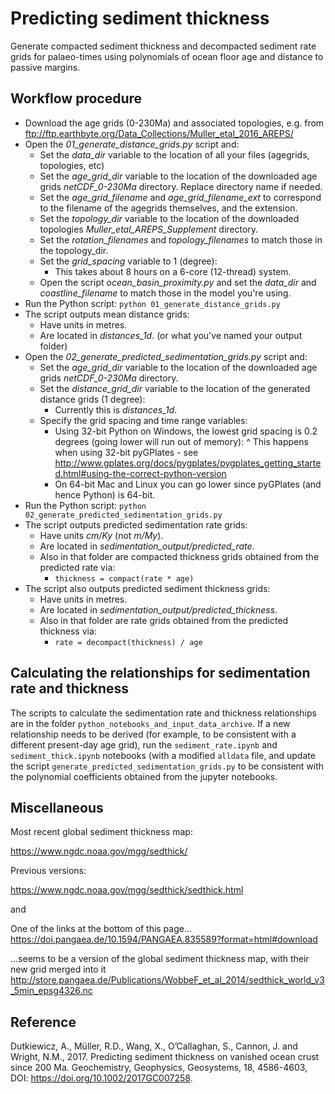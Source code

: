 # Predicting sediment thickness

Generate compacted sediment thickness and decompacted sediment rate grids for palaeo-times using polynomials of ocean floor age and distance to passive margins.

## Workflow procedure

- Download the age grids (0-230Ma) and associated topologies, e.g. from ftp://ftp.earthbyte.org/Data_Collections/Muller_etal_2016_AREPS/
- Open the *01_generate_distance_grids.py* script and:
    + Set the *data_dir* variable to the location of all your files (agegrids, topologies, etc)
    + Set the *age_grid_dir* variable to the location of the downloaded age grids *netCDF_0-230Ma* directory. Replace directory name if needed.
    + Set the *age_grid_filename* and *age_grid_filename_ext* to correspond to the filename of the agegrids themselves, and the extension.
    + Set the *topology_dir* variable to the location of the downloaded topologies *Muller_etal_AREPS_Supplement* directory.
    + Set the *rotation_filenames* and *topology_filenames* to match those in the topology_dir.
    + Set the *grid_spacing* variable to 1 (degree):
         * This takes about 8 hours on a 6-core (12-thread) system.
    + Open the script *ocean_basin_proximity.py* and set the *data_dir* and *coastline_filename* to match those in the model you're using.
- Run the Python script:
      `python 01_generate_distance_grids.py`
- The script outputs mean distance grids:
    + Have units in metres.
    + Are located in *distances_1d*. (or what you've named your output folder)
- Open the *02_generate_predicted_sedimentation_grids.py* script and:
    + Set the *age_grid_dir* variable to the location of the downloaded age grids *netCDF_0-230Ma* directory.
    + Set the *distance_grid_dir* variable to the location of the generated distance grids (1 degree):
        * Currently this is *distances_1d*.
    + Specify the grid spacing and time range variables:
        * Using 32-bit Python on Windows, the lowest grid spacing is 0.2 degrees (going lower will run out of memory):
          ^ This happens when using 32-bit pyGPlates - see http://www.gplates.org/docs/pygplates/pygplates_getting_started.html#using-the-correct-python-version
        * On 64-bit Mac and Linux you can go lower since pyGPlates (and hence Python) is 64-bit.
- Run the Python script:
    `python 02_generate_predicted_sedimentation_grids.py`
- The script outputs predicted sedimentation rate grids:
    + Have units *cm/Ky* (not *m/My*).
    + Are located in *sedimentation_output/predicted_rate*.
    + Also in that folder are compacted thickness grids obtained from the predicted rate via:
        * `thickness = compact(rate * age)`
- The script also outputs predicted sediment thickness grids:
    + Have units in metres.
    + Are located in *sedimentation_output/predicted_thickness*.
    + Also in that folder are rate grids obtained from the predicted thickness via:
        * `rate = decompact(thickness) / age`

## Calculating the relationships for sedimentation rate and thickness
The scripts to calculate the sedimentation rate and thickness relationships are in the folder `python_notebooks_and_input_data_archive`.
If a new relationship needs to be derived (for example, to be consistent with a different present-day age grid), run the `sediment_rate.ipynb` and `sediment_thick.ipynb` notebooks (with a modified `alldata` file, and update the script `generate_predicted_sedimentation_grids.py` to be consistent with the polynomial coefficients obtained from the jupyter notebooks.

## Miscellaneous

Most recent global sediment thickness map:

https://www.ngdc.noaa.gov/mgg/sedthick/

Previous versions: 

https://www.ngdc.noaa.gov/mgg/sedthick/sedthick.html

and 

One of the links at the bottom of this page...
https://doi.pangaea.de/10.1594/PANGAEA.835589?format=html#download

...seems to be a version of the global sediment thickness map, with their new grid merged into it
http://store.pangaea.de/Publications/WobbeF_et_al_2014/sedthick_world_v3_5min_epsg4326.nc 


## Reference

Dutkiewicz, A., Müller, R.D., Wang, X., O’Callaghan, S., Cannon, J. and Wright, N.M., 2017. Predicting sediment thickness on vanished ocean crust since 200 Ma. Geochemistry, Geophysics, Geosystems, 18, 4586-4603, DOI:  https://doi.org/10.1002/2017GC007258.
